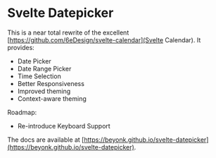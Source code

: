 # Svelte Datepicker

This is a near total rewrite of the excellent [https://github.com/6eDesign/svelte-calendar](Svelte Calendar). It provides:

* Date Picker
* Date Range Picker
* Time Selection
* Better Responsiveness
* Improved theming
* Context-aware theming

Roadmap:

* Re-introduce Keyboard Support

The docs are available at [https://beyonk.github.io/svelte-datepicker](https://beyonk.github.io/svelte-datepicker).